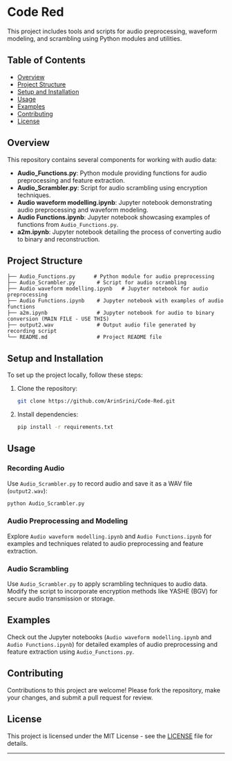 
# Code Red

This project includes tools and scripts for audio preprocessing, waveform modeling, and scrambling using Python modules and utilities.

## Table of Contents

- [Overview](#overview)
- [Project Structure](#project-structure)
- [Setup and Installation](#setup-and-installation)
- [Usage](#usage)
- [Examples](#examples)
- [Contributing](#contributing)
- [License](#license)

## Overview

This repository contains several components for working with audio data:

- **Audio_Functions.py**: Python module providing functions for audio preprocessing and feature extraction.
- **Audio_Scrambler.py**: Script for audio scrambling using encryption techniques.
- **Audio waveform modelling.ipynb**: Jupyter notebook demonstrating audio preprocessing and waveform modeling.
- **Audio Functions.ipynb**: Jupyter notebook showcasing examples of functions from `Audio_Functions.py`.
- **a2m.ipynb**: Jupyter notebook detailing the process of converting audio to binary and reconstruction.

## Project Structure

```
├── Audio_Functions.py      # Python module for audio preprocessing
├── Audio_Scrambler.py       # Script for audio scrambling
├── Audio waveform modelling.ipynb   # Jupyter notebook for audio preprocessing
├── Audio Functions.ipynb    # Jupyter notebook with examples of audio functions
├── a2m.ipynb                # Jupyter notebook for audio to binary conversion (MAIN FILE - USE THIS)
├── output2.wav              # Output audio file generated by recording script
└── README.md                # Project README file
```

## Setup and Installation

To set up the project locally, follow these steps:

1. Clone the repository:

   ```bash
   git clone https://github.com/ArinSrini/Code-Red.git
   ```

2. Install dependencies:

   ```bash
   pip install -r requirements.txt
   ```

## Usage

### Recording Audio

Use `Audio_Scrambler.py` to record audio and save it as a WAV file (`output2.wav`):

```bash
python Audio_Scrambler.py
```

### Audio Preprocessing and Modeling

Explore `Audio waveform modelling.ipynb` and `Audio Functions.ipynb` for examples and techniques related to audio preprocessing and feature extraction.

### Audio Scrambling

Use `Audio_Scrambler.py` to apply scrambling techniques to audio data. Modify the script to incorporate encryption methods like YASHE (BGV) for secure audio transmission or storage.

## Examples

Check out the Jupyter notebooks (`Audio waveform modelling.ipynb` and `Audio Functions.ipynb`) for detailed examples of audio preprocessing and feature extraction using `Audio_Functions.py`.

## Contributing

Contributions to this project are welcome! Please fork the repository, make your changes, and submit a pull request for review.

## License

This project is licensed under the MIT License - see the [LICENSE](LICENSE) file for details.

---
